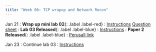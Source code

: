 ```yaml
---
title: "Week 06: TCP wrapup and Network Recon"
---
```


Jan 21
: **Wrap up mini lab 02**{: .label .label-red}
  : [Instructions]({{site.baseurl}}/docs/concepts/tcp) [Question sheet]({{site.baseurl}}/assets/concepts/tcplab.pdf)
: **Lab 03 Released**{: .label .label-blue}
  : [Instructions]({{site.baseurl}}/docs/labs/lab3)
: **Paper 2 Released**{: .label .label-blue}
  : [Perusall link](https://app.perusall.com/courses/csse490-network-security-winter2425/_/dashboard/assignments/DTxaY7vGeNoK42vTb)

Jan 23
: Continue lab 03
  : [Instructions]({{site.baseurl}}/docs/labs/lab3)

<!--
Jan 15
: **Lab 3 Released**{:.label .label-blue}
: [Lab 3]({{site.baseurl}}/docs/labs/lab3)
  : No question sheet necessary.

Jan 16
: Finish up [Session Hijacking]({{site.baseurl}}/docs/concepts/reverse_shell)
  : [Question sheet]({{site.baseurl}}/assets/concepts/revshell.pdf)

Jan 18
: Finish up [Network Recon]({{site.baseurl}}/docs/concepts/recon)
  : Submit code via gradescope

Jan 19
: Continue [Lab 3]({{site.baseurl}}/docs/labs/lab3)
  : Submit code via gradescope
-->
